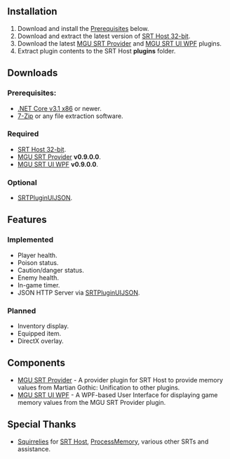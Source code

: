 ## Installation

1. Download and install the [Prerequisites](#Prerequisites) below.
2. Download and extract the latest version of [SRT Host 32-bit](#Required).
3. Download the latest [MGU SRT Provider](#Required) and [MGU SRT UI WPF](#Required) plugins.
4. Extract plugin contents to the SRT Host **plugins** folder.

## Downloads

### Prerequisites:
* [.NET Core v3.1 x86](https://dotnet.microsoft.com/download/dotnet-core/current/runtime) or newer.
* [7-Zip](https://www.7-zip.org/) or any file extraction software.

### Required

* [SRT Host 32-bit](https://www.neonblu.com/SRT/).
* [MGU SRT Provider](https://github.com/kapdap/mgu-srt-provider/releases/download/0.9.0.0/mgu-srt-provider_v0.9.0.0.zip) **v0.9.0.0**.
* [MGU SRT UI WPF](https://github.com/kapdap/mgu-srt-ui-wpf/releases/download/0.9.0.0/mgu-srt-ui-wpf_v0.9.0.0.zip) **v0.9.0.0**.

### Optional

* [SRTPluginUIJSON](https://github.com/Squirrelies/SRTPluginUIJSON/).

## Features

### Implemented

* Player health.
* Poison status.
* Caution/danger status.
* Enemy health.
* In-game timer.
* JSON HTTP Server via [SRTPluginUIJSON](#Optional).

### Planned

* Inventory display.
* Equipped item.
* DirectX overlay.

## Components

* [MGU SRT Provider](https://github.com/kapdap/mgu-srt-provider/) - A provider plugin for SRT Host to provide memory values from Martian Gothic: Unification to other plugins.
* [MGU SRT UI WPF](https://github.com/kapdap/mgu-srt-ui-wpf/) - A WPF-based User Interface for displaying game memory values from the MGU SRT Provider plugin.

## Special Thanks

* [Squirrelies](https://github.com/Squirrelies) for [SRT Host](https://github.com/Squirrelies/SRTHost/), [ProcessMemory](https://github.com/Squirrelies/ProcessMemory), various other SRTs and assistance.